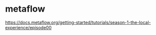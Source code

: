 # metaflow
https://docs.metaflow.org/getting-started/tutorials/season-1-the-local-experience/episode00